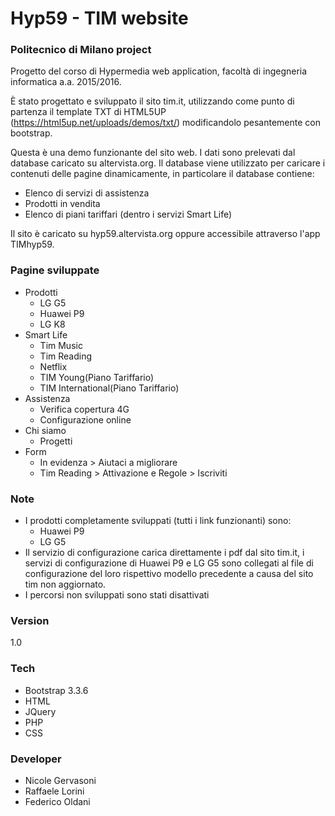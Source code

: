 # Hyp59 - TIM website
### Politecnico di Milano project

Progetto del corso di Hypermedia web application, facoltà di ingegneria informatica
a.a. 2015/2016.

È stato progettato e sviluppato il sito tim.it, utilizzando come punto di partenza il template TXT di HTML5UP (https://html5up.net/uploads/demos/txt/) modificandolo pesantemente con bootstrap. 

Questa è una demo funzionante del sito web. I dati sono prelevati dal database caricato su altervista.org. Il database viene utilizzato per caricare i contenuti delle pagine dinamicamente, in particolare il database contiene:
* Elenco di servizi di assistenza
* Prodotti in vendita
* Elenco di piani tariffari (dentro i servizi Smart Life)

Il sito è caricato su hyp59.altervista.org oppure  accessibile attraverso l'app TIMhyp59. 

### Pagine sviluppate
- Prodotti
    * LG G5
    * Huawei P9
    * LG K8
- Smart Life
    * Tim Music
    * Tim Reading
    * Netflix
    * TIM Young(Piano Tariffario)
    * TIM International(Piano Tariffario)
- Assistenza
    * Verifica copertura 4G
    * Configurazione online
- Chi siamo
    * Progetti
- Form
    * In evidenza > Aiutaci a migliorare
    *  Tim Reading > Attivazione e Regole > Iscriviti

### Note

- I prodotti completamente sviluppati (tutti i link funzionanti) sono:
    * Huawei P9
    * LG G5
- Il servizio di configurazione carica direttamente i pdf dal sito tim.it, i servizi di configurazione di Huawei P9 e LG G5 sono collegati al file di configurazione del loro rispettivo modello precedente a causa del sito tim non aggiornato.
- I percorsi non sviluppati sono stati disattivati


### Version
1.0

### Tech
* Bootstrap 3.3.6
* HTML
* JQuery
* PHP
* CSS

### Developer
* Nicole Gervasoni
* Raffaele Lorini
* Federico Oldani


